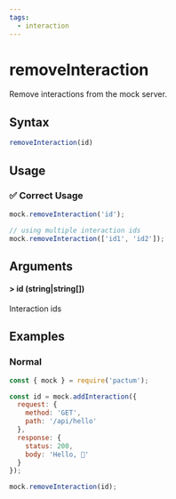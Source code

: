 ```yaml
---
tags:
  - interaction
---
```


# removeInteraction

Remove interactions from the mock server. 

## Syntax

```js
removeInteraction(id)
```

## Usage

### ✅  Correct Usage

```js
mock.removeInteraction('id');
```

```js
// using multiple interaction ids
mock.removeInteraction(['id1', 'id2']);
```

## Arguments

#### > id (string|string[])

Interaction ids

## Examples

### Normal

```js
const { mock } = require('pactum');

const id = mock.addInteraction({
  request: {
    method: 'GET',
    path: '/api/hello'
  },
  response: {
    status: 200,
    body: 'Hello, 👋'
  }
});

mock.removeInteraction(id);
```